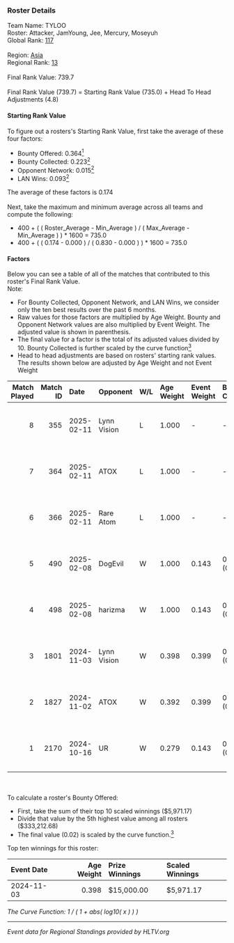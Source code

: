 ### Roster Details<br />
Team Name: TYLOO<br />
Roster: Attacker, JamYoung, Jee, Mercury, Moseyuh<br />
Global Rank: [117](../../standings_global_2025_03_03.md)<br />
<br />
Region: [Asia]( ../../standings_asia_2025_03_03.md)<br />
Regional Rank: [13]( ../../standings_asia_2025_03_03.md)<br />
<br />
Final Rank Value:  739.7<br />
<br />
Final Rank Value (739.7) = Starting Rank Value (735.0) + Head To Head Adjustments (4.8)<br />

#### Starting Rank Value<br />
To figure out a rosters's Starting Rank Value, first take the average of these four factors:<br />
- Bounty Offered: 0.364[<sup>1</sup>](#table2)
- Bounty Collected: 0.223[<sup>2</sup>](#table1)
- Opponent Network: 0.015[<sup>2</sup>](#table1)
- LAN Wins: 0.093[<sup>2</sup>](#table1)

The average of these factors is 0.174<br />
<br />
Next, take the maximum and minimum average across all teams and compute the following:<br />
- 400 + ( ( Roster_Average - Min_Average ) / ( Max_Average - Min_Average ) ) * 1600 = 735.0
- 400 + ( ( 0.174 - 0.000 ) / ( 0.830 - 0.000 ) ) * 1600 = 735.0


#### Factors<br />
Below you can see a table of all of the matches that contributed to this roster's Final Rank Value.<br />
Note:<br />

- For Bounty Collected, Opponent Network, and LAN Wins, we consider only the ten best results over the past 6 months.
- Raw values for those factors are multiplied by Age Weight. Bounty and Opponent Network values are also multiplied by Event Weight. The adjusted value is shown in parenthesis.
- The final value for a factor is the total of its adjusted values divided by 10. Bounty Collected is further scaled by the curve function[<sup>3</sup>](#curveFunction)
- Head to head adjustments are based on rosters' starting rank values. The results shown below are adjusted by Age Weight and not Event Weight
<span id="table1"></span><br />


| Match Played | Match ID | Date       | Opponent    | W/L | Age Weight | Event Weight | Bounty Collected | Opponent Network | LAN Wins  | H2H Adj. | Roster                                    |
| -: | -: | :- | :- | :- | :- | :- | :- | :- | :- | -: | :- |
|            8 |      355 | 2025-02-11 | Lynn Vision | L   | 1.000      | -            | -                | -                | -         |   -13.56 | Attacker, JamYoung, Jee, Mercury, Moseyuh |
|            7 |      364 | 2025-02-11 | ATOX        | L   | 1.000      | -            | -                | -                | -         |    -5.71 | Attacker, JamYoung, Jee, Mercury, Moseyuh |
|            6 |      366 | 2025-02-11 | Rare Atom   | L   | 1.000      | -            | -                | -                | -         |   -10.60 | Attacker, JamYoung, Jee, Mercury, Moseyuh |
|            5 |      490 | 2025-02-08 | DogEvil     | W   | 1.000      | 0.143        | 0.000 (0.000)    | 0.491 (0.070)    | 0 (0.000) |     7.00 | Attacker, JamYoung, Jee, Mercury, Moseyuh |
|            4 |      498 | 2025-02-08 | harizma     | W   | 1.000      | 0.143        | 0.001 (0.000)    | 0.084 (0.012)    | 0 (0.000) |    11.27 | Attacker, JamYoung, Jee, Mercury, Moseyuh |
|            3 |     1801 | 2024-11-03 | Lynn Vision | W   | 0.398      | 0.399        | 0.011 (0.002)    | 0.329 (0.052)    | 1 (0.398) |     7.49 | JamYoung, Jee, Mercury, Moseyuh, Starry   |
|            2 |     1827 | 2024-11-02 | ATOX        | W   | 0.392      | 0.399        | 0.008 (0.001)    | 0.066 (0.010)    | 1 (0.392) |     5.37 | JamYoung, Jee, Mercury, Moseyuh, Starry   |
|            1 |     2170 | 2024-10-16 | UR          | W   | 0.279      | 0.143        | 0.004 (0.000)    | 0.213 (0.008)    | 0 (0.000) |     3.52 | JamYoung, Jee, Mercury, Moseyuh, Starry   |

<br />
<span id="table2"></span><br />
To calculate a roster's Bounty Offered:<br />

- First, take the sum of their top 10 scaled winnings ($5,971.17)
- Divide that value by the 5th highest value among all rosters ($333,212.68)
- The final value (0.02) is scaled by the curve function.[<sup>3</sup>](#curveFunction)

Top ten winnings for this roster:<br />

| Event Date | Age Weight | Prize Winnings | Scaled Winnings |
| :- | -: | :- | :- |
| 2024-11-03 |      0.398 | $15,000.00     | $5,971.17       |


<span id="curveFunction"></span>_The Curve Function: 1 / ( 1 + abs( log10( x ) ) )_<br />

---
_Event data for Regional Standings provided by HLTV.org_<br />
